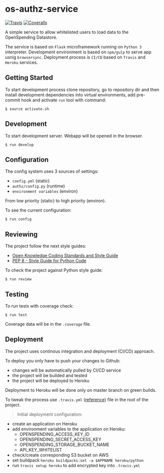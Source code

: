 # os-authz-service


[![Travis](https://img.shields.io/travis/openspending/os-authz-service.svg)](https://travis-ci.org/openspending/os-datastore-cli)
[![Coveralls](http://img.shields.io/coveralls/openspending/os-authz-service/master.svg)](https://coveralls.io/r/openspending/os-authz-service)

A simple service to allow whitelisted users to load data to the OpenSpending Datastore.

The service is based on `Flask` microframework running on `Python 3` interpreter.
Development environment is based on `npm/gulp` to serve app usnig `browsersync`.
Deployment process is `CI/CD` based on `Travis` and `Heroku` services.

## Getting Started

To start development process clone repository,
go to repository dir and then install development dependencies
into virtual environments, add pre-commit hook and activate `run`
tool with command:

```
$ source activate.sh
```

## Development

To start development server.
Webapp will be opened in the browser.

```
$ run develop
```

## Configuration

The config system uses 3 sources of settings:
- `config.yml` (static)
- `authz/config.py` (runtime)
- `environment variables` (environ)

From low priority (static) to high priority (environ).

To see the current configuration:
```
$ run config
```

## Reviewing

The project follow the next style guides:
- [Open Knowledge Coding Standards and Style Guide](https://github.com/okfn/coding-standards)
- [PEP 8 - Style Guide for Python Code](https://www.python.org/dev/peps/pep-0008/)

To check the project against Python style guide:
```
$ run review
```
## Testing

To run tests with coverage check:
```
$ run test
```
Coverage data will be in the `.coverage` file.

## Deployment

The project uses continous integration and deployment (CI/CD) approach.

To deploy you only have to push your changes to Github:
- changes will be automatically pulled by CI/CD service
- the project will be builded and tested
- the project will be deployed to Heroku

Deployment to Heroku will be done only on master branch on green builds.

To tweak the process use `.travis.yml` ([reference](http://docs.travis-ci.com/user/customizing-the-build/))
file in the root of the project.

> Initial deployment configuration:
  - create an application on Heroku
  - add environment variables to the application on Heroku:
    - OPENSPENDING_ACCESS_KEY_ID
    - OPENSPENDING_SECRET_ACCESS_KEY
    - OPENSPENDING_STORAGE_BUCKET_NAME
    - API_KEY_WHITELIST
  - check/create corresponding S3 bucket on AWS
  - set buildpack `heroku buildpacks:set -a $APPNAME heroku/python`
  - run `travis setup heroku` to add encrypted key into `.travis.yml`
